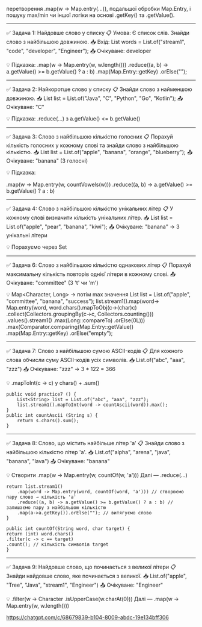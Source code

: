 
перетворення .map(w -> Map.entry(...)),
подальшої обробки Map.Entry,
і пошуку max/min чи іншої логіки на основі 
.getKey() та .getValue().

------------------------------------------------

✅ Задача 1: Найдовше слово у списку
📋 Умова:
Є список слів. Знайди слово з найбільшою довжиною.
📥 Вхід:
List<String> words = List.of("stream1", "code", 
"developer", "Engineer");
📤 Очікуване: developer

💡 Підказка:
.map(w -> Map.entry(w, w.length()))
.reduce((a, b) -> a.getValue() >= b.getValue() ? a : b)
.map(Map.Entry::getKey)
.orElse("");

------------------------------------------------

✅ Задача 2: Найкоротше слово у списку
📋 Знайди слово з найменшою довжиною.
📥 List<String> list = List.of("Java", "C",
"Python", "Go", "Kotlin");
📤 Очікуване: "C"

💡 Підказка: .reduce(...) з a.getValue() <= b.getValue()

------------------------------------------------

✅ Задача 3: Слово з найбільшою
кількістю голосних
📋 Порахуй кількість голосних
у кожному слові та знайди
слово з найбільшою кількістю.
📥 List<String> list = List.of("apple", "banana",
"orange", "blueberry");
📤 Очікуване: "banana" (3 голосні)

💡 Підказка:

.map(w -> Map.entry(w, countVowels(w)))
.reduce((a, b) -> a.getValue() >= b.getValue() ? a : b)

------------------------------------------------

✅ Задача 4: Слово з найбільшою 
кількістю унікальних літер
📋 У кожному слові визначити 
кількість унікальних літер.
📥 List<String> list = List.of("apple", "pear",
"banana", "kiwi");
📤 Очікуване: "banana" → 3 унікальні літери

💡 Порахуємо через Set<Character>

------------------------------------------------

✅ Задача 6: Слово з найбільшою кількістю 
однакових літер
📋 Порахуй максимальну кількість
повторів однієї літери в кожному слові.
📤 Очікуване: "committee" (3 't' чи 'm')

💡 Map<Character, Long> → потім max значення
List<String> list = List.of("apple",
        "committee", "banana", "success");
        list.stream1().map(word-> Map.entry(word, word.chars().mapToObj(c->(char)c)
        .collect(Collectors.groupingBy(c->c, Collectors.counting()))
        .values().stream1()
        .max(Long::compareTo)
        .orElse(0L)))
               .max(Comparator.comparing(Map.Entry::getValue))
               .map(Map.Entry::getKey)
               .orElse("empty");

-----------------------------------------------

✅ Задача 7: Слово з найбільшою сумою ASCII-кодів
📋 Для кожного слова обчисли суму ASCII-кодів
усіх символів.
📥 List.of("abc", "aaa", "zzz")
📤 Очікуване: "zzz" → 3 * 122 = 366

💡 .mapToInt(c -> c) у chars() + .sum()

    public void practice7 () {
        List<String> list = List.of("abc", "aaa", "zzz");
        list.stream1().mapToInt(word -> countAscii(word)).max();
    }
    public int countAscii (String s) {
        return s.chars().sum();
    }




-----------------------------------------------

✅ Задача 8: Слово, що містить найбільше літер 'a'
📋 Знайди слово з найбільшою кількістю літер 'a'.
📥 List.of("alpha", "arena", 
"java", "banana", "lava")
📤 Очікуване: "banana"

💡 Створити .map(w -> Map.entry(w, countOf(w, 'a')))
Далі — .reduce(...)

    return list.stream1()
        .map(word -> Map.entry(word, countOf(word, 'a'))) // створюємо пару слово → кількість 'a'
        .reduce((a, b) -> a.getValue() >= b.getValue() ? a : b) // залишаємо пару з найбільшою кількістю
        .map(a->a.getKey()).orElse(""); // витягуємо слово
    }

    public int countOf(String word, char target) {
    return (int) word.chars()
    .filter(c -> c == target)
    .count(); // кількість символів target
    }
------------------------------------------------

✅ Задача 9: Найдовше слово, 
що починається з великої літери
📋 Знайди найдовше слово, 
яке починається з великої.
📥 List.of("apple", "Tree", 
"Java", "stream1", "Engineer")
📤 Очікуване: "Engineer"

💡 .filter(w -> Character
.isUpperCase(w.charAt(0)))
Далі — .map(w -> Map.entry(w, w.length()))

https://chatgpt.com/c/68679839-b104-8009-abdc-19e134bff306